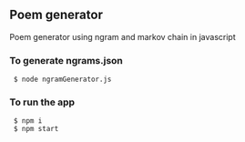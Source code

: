 ## Poem generator

Poem generator using ngram and markov chain in javascript

### To generate ngrams.json

```
 $ node ngramGenerator.js
```

### To run the app

```
 $ npm i
 $ npm start
```
